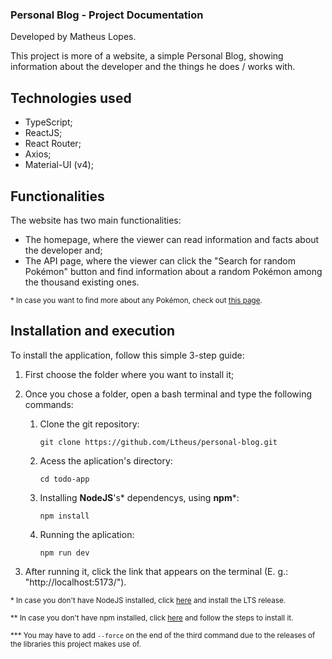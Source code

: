 ### Personal Blog - Project Documentation
Developed by Matheus Lopes.

This project is more of a website, a simple Personal Blog, showing information about the developer and the things he does / works with.

## Technologies used
   - TypeScript;
   - ReactJS;
   - React Router;
   - Axios;
   - Material-UI (v4);

## Functionalities
The website has two main functionalities:
 -  The homepage, where the viewer can read information and facts about the developer and;
 - The API page, where the viewer can click the "Search for random Pokémon" button and find information about a random Pokémon among the thousand existing ones.

<sup>\* In case you want to find more about any Pokémon, check out [this page](https://https://pokemondb.net/).</sup>

## Installation and execution
To install the application, follow this simple 3-step guide:
   
1. First choose the folder where you want to install it;
2. Once you chose a folder, open a bash terminal and type the following commands:
   
   1. Clone the git repository:

      `git clone https://github.com/Ltheus/personal-blog.git`
   
   2. Acess the aplication's directory: 

      `cd todo-app`
   
   3. Installing **NodeJS**'s\* dependencys, using **npm**\*:

      `npm install` 

   4. Running the aplication:

      `npm run dev`

3. After running it, click the link that appears on the terminal (E. g.: "http://localhost:5173/").
 
 <sup>\* In case you don't have NodeJS installed, click [here](https://nodejs.org/en/download/current) and install the LTS release.</sup>
 
 <sup>\** In case you don't have npm installed, click [here](https://www.npmjs.com/package/npm) and follow the steps to install it.
</sup>

<sup>\*** You may have to add `--force` on the end of the third command due to the releases of the libraries this project makes use of.</sup>
